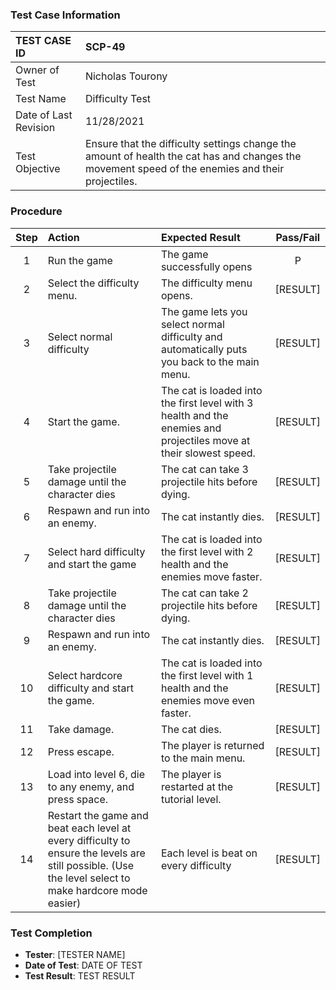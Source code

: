 ### Test Case Information
| TEST CASE ID | SCP-49 |
| :--- | :--- |
| Owner of Test | Nicholas Tourony |
| Test Name | Difficulty Test |
| Date of Last Revision | 11/28/2021 |
| Test Objective | Ensure that the difficulty settings change the amount of health the cat has and changes the movement speed of the enemies and their projectiles. |

### Procedure

|Step | Action | Expected Result | Pass/Fail     |
|:---:| :---        |    :----  | :---: |
|1| Run the game| The game successfully opens |P|
|2| Select the difficulty menu. | The difficulty menu opens. | [RESULT] |
|3| Select normal difficulty | The game lets you select normal difficulty and automatically puts you back to the main menu. | [RESULT] |
|4| Start the game. | The cat is loaded into the first level with 3 health and the enemies and projectiles move at their slowest speed. | [RESULT] |
|5| Take projectile damage until the character dies | The cat can take 3 projectile hits before dying. | [RESULT] |
|6| Respawn and run into an enemy. | The cat instantly dies. | [RESULT] |
|7| Select hard difficulty and start the game | The cat is loaded into the first level with 2 health and the enemies move faster. | [RESULT] |
|8| Take projectile damage until the character dies | The cat can take 2 projectile hits before dying. | [RESULT] |
|9| Respawn and run into an enemy. | The cat instantly dies. | [RESULT] |
|10| Select hardcore difficulty and start the game.  | The cat is loaded into the first level with 1 health and the enemies move even faster. | [RESULT] |
|11| Take damage. | The cat dies. | [RESULT] |
|12| Press escape. | The player is returned to the main menu. | [RESULT] |
|13| Load into level 6, die to any enemy, and press space. | The player is restarted at the tutorial level. | [RESULT] |
|14| Restart the game and beat each level at every difficulty to ensure the levels are still possible. (Use the level select to make hardcore mode easier) | Each level is beat on every difficulty | [RESULT] |

### Test Completion
- **Tester**: [TESTER NAME]
- **Date of Test**: DATE OF TEST
- **Test Result**: TEST RESULT